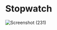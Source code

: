 # Stopwatch
![Screenshot (231)](https://github.com/jvsdo/Stopwatch/assets/46056798/00c0072c-88d3-4ac4-89b7-f3e633cc6c8e)
